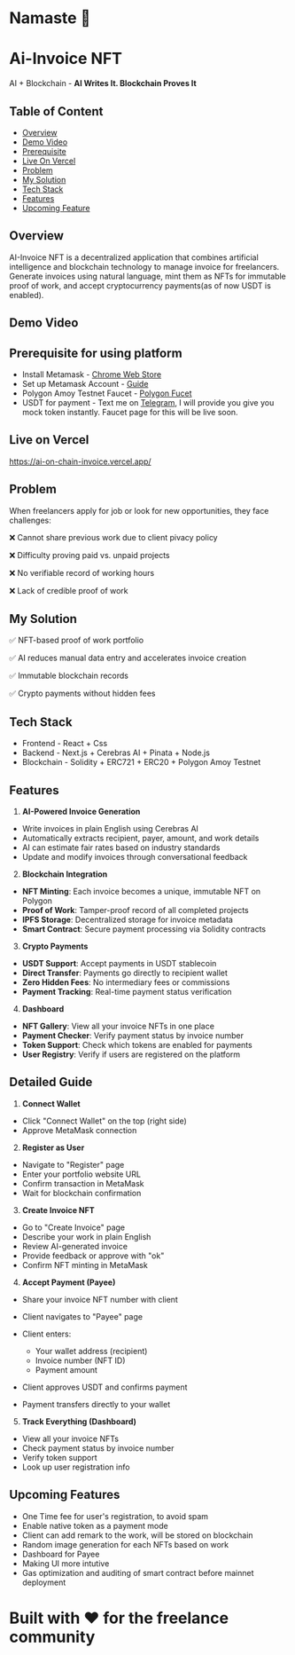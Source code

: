 # Namaste 🙏
# Ai-Invoice NFT 
AI + Blockchain - **AI Writes It. Blockchain Proves It**

## Table of Content 
- [Overview](#overview)
- [Demo Video](#demo-video)
- [Prerequisite](#prerequisite-for-using-platform)
- [Live On Vercel](#live-on-vercel)
- [Problem](#problem)
- [My Solution](#my-solution)
- [Tech Stack](#tech-stack)
- [Features](#features)
- [Upcoming Feature](#upcoming-features)


## Overview
AI-Invoice NFT is a decentralized application that combines artificial intelligence and blockchain technology to manage invoice  for freelancers. Generate invoices using natural language, mint them as NFTs for immutable proof of work, and accept cryptocurrency payments(as of now USDT is enabled).

## Demo Video

## Prerequisite for using platform 
- Install Metamask - [Chrome Web Store](https://chromewebstore.google.com/detail/metamask/nkbihfbeogaeaoehlefnkodbefgpgknn?hl=en)
- Set up Metamask Account - [Guide](https://support.metamask.io/start/creating-a-new-wallet/)
- Polygon Amoy Testnet Faucet - [Polygon Fucet](https://faucet.polygon.technology/)
- USDT for payment - Text me on [Telegram](https://t.me/ho_babu), I will provide you give you mock token instantly. Faucet page for this will be live soon. 

## Live on Vercel 

https://ai-on-chain-invoice.vercel.app/

## Problem
When freelancers apply for job or look for new opportunities, they face challenges:

❌ Cannot share previous work due to client pivacy policy

❌ Difficulty proving paid vs. unpaid projects

❌ No verifiable record of working hours

❌ Lack of credible proof of work


## My Solution 

✅ NFT-based proof of work portfolio

✅ AI reduces manual data entry and accelerates invoice creation

✅ Immutable blockchain records

✅ Crypto payments without hidden fees



## Tech Stack
- Frontend - React + Css 
- Backend - Next.js + Cerebras AI + Pinata + Node.js
- Blockchain - Solidity + ERC721 + ERC20 + Polygon Amoy Testnet


## Features
1. **AI-Powered Invoice Generation**

- Write invoices in plain English using Cerebras AI
- Automatically extracts recipient, payer, amount, and work details
- AI can estimate fair rates based on industry standards
- Update and modify invoices through conversational feedback

2. **Blockchain Integration**

- **NFT Minting**: Each invoice becomes a unique, immutable NFT on Polygon
- **Proof of Work**: Tamper-proof record of all completed projects
- **IPFS Storage**: Decentralized storage for invoice metadata
- **Smart Contract**: Secure payment processing via Solidity contracts

3. **Crypto Payments**

- **USDT Support**: Accept payments in USDT stablecoin
- **Direct Transfer**: Payments go directly to recipient wallet
- **Zero Hidden Fees**: No intermediary fees or commissions
- **Payment Tracking**: Real-time payment status verification

4. **Dashboard**

- **NFT Gallery**: View all your invoice NFTs in one place
- **Payment Checker**: Verify payment status by invoice number
- **Token Support**: Check which tokens are enabled for payments
- **User Registry**: Verify if users are registered on the platform

## Detailed Guide 

1. **Connect Wallet**

- Click "Connect Wallet" on the top (right side)
- Approve MetaMask connection

2. **Register as User**

- Navigate to "Register" page
- Enter your portfolio website URL
- Confirm transaction in MetaMask
- Wait for blockchain confirmation

3. **Create Invoice NFT**

- Go to "Create Invoice" page
- Describe your work in plain English
- Review AI-generated invoice
- Provide feedback or approve with "ok"
- Confirm NFT minting in MetaMask

4. **Accept Payment (Payee)**

- Share your invoice NFT number with client
- Client navigates to "Payee" page
- Client enters:

   - Your wallet address (recipient)
   - Invoice number (NFT ID)
   - Payment amount

- Client approves USDT and confirms payment
- Payment transfers directly to your wallet

5. **Track Everything (Dashboard)**

- View all your invoice NFTs
- Check payment status by invoice number
- Verify token support
- Look up user registration info


## Upcoming Features
- One Time fee for user's registration, to avoid spam
- Enable native token as a payment mode 
- Client can add remark to the work, will be stored on blockchain
- Random image generation for each NFTs based on work
- Dashboard for Payee 
- Making UI more intutive
- Gas optimization and auditing of smart contract before mainnet deployment

# Built with ❤️ for the freelance community







